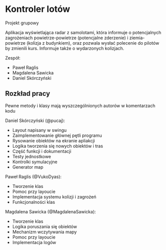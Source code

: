 # Kontroler lotów
Projekt grupowy

Aplikacja wyświetlająca radar z samolotami, która informuje o potencjalnych zagrożeniach powietrze-powietrze (potencjalne zderzenie) i ziemia-powietrze (kolizja z budynkiem), oraz pozwala wysłać polecenie do pilotów by zmienili kurs. Informuje także o wydarzonych kolizjach.

Zespół:
  - Paweł Raglis
  - Magdalena Sawicka
  - Daniel Skórczyński

## Rozkład pracy
Pewne metody i klasy mają wyszczególnionych autorów w komentarzach kodu

Daniel Skórczyński (@pucaj):
  - Layout napisany w swingu
  - Zaimplementowanie głównej pętli programu
  - Rysowanie obiektów na ekranie apliakcji
  - Logika tworzenia się nowych obiektów i tras
  - Część funkcji i dokumentacji
  - Testy jednostkowe
  - Kontrolki symulacyjne
  - Generator map
  
Paweł Raglis (@VukoDyas):
  - Tworzenie klas
  - Pomoc przy layoucie
  - Implementacja systemu kolizji i zagrożeń
  - Funkcjonalności klas
  
Magdalena Sawicka (@MagdalenaSawicka):
  - Tworzenie klas
  - Logika poruszania się obiektów
  - Mechanizm wczytywania mapy
  - Pomoc przy layoucie
  - Implementacja logów
